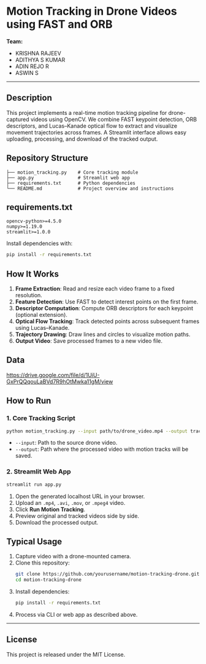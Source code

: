 # Motion Tracking in Drone Videos using FAST and ORB

**Team:**
- KRISHNA RAJEEV  
- ADITHYA S KUMAR  
- ADIN REJO R  
- ASWIN S

---

## Description
This project implements a real-time motion tracking pipeline for drone-captured videos using OpenCV. We combine FAST keypoint detection, ORB descriptors, and Lucas–Kanade optical flow to extract and visualize movement trajectories across frames. A Streamlit interface allows easy uploading, processing, and download of the tracked output.

## Repository Structure
```
├── motion_tracking.py    # Core tracking module
├── app.py                # Streamlit web app
├── requirements.txt      # Python dependencies
└── README.md             # Project overview and instructions
```

## requirements.txt
```text
opencv-python>=4.5.0
numpy>=1.19.0
streamlit>=1.0.0
```

Install dependencies with:
```bash
pip install -r requirements.txt
```

## How It Works
1. **Frame Extraction**: Read and resize each video frame to a fixed resolution.  
2. **Feature Detection**: Use FAST to detect interest points on the first frame.  
3. **Descriptor Computation**: Compute ORB descriptors for each keypoint (optional extension).  
4. **Optical Flow Tracking**: Track detected points across subsequent frames using Lucas–Kanade.  
5. **Trajectory Drawing**: Draw lines and circles to visualize motion paths.  
6. **Output Video**: Save processed frames to a new video file.

## Data
https://drive.google.com/file/d/1UiU-GxPrQQqouLaBVd7R9hOtMwka11gM/view

## How to Run

### 1. Core Tracking Script
```bash
python motion_tracking.py --input path/to/drone_video.mp4 --output tracked_output.mp4
```
- `--input`: Path to the source drone video.  
- `--output`: Path where the processed video with motion tracks will be saved.

### 2. Streamlit Web App
```bash
streamlit run app.py
```
1. Open the generated localhost URL in your browser.  
2. Upload an `.mp4`, `.avi`, `.mov`, or `.mpeg4` video.  
3. Click **Run Motion Tracking**.  
4. Preview original and tracked videos side by side.  
5. Download the processed output.

## Typical Usage
1. Capture video with a drone-mounted camera.  
2. Clone this repository:  
   ```bash  
   git clone https://github.com/yourusername/motion-tracking-drone.git  
   cd motion-tracking-drone  
   ```  
3. Install dependencies:  
   ```bash  
   pip install -r requirements.txt  
   ```  
4. Process via CLI or web app as described above.  

---

## License
This project is released under the MIT License.
